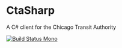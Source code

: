 # CtaSharp
A C# client for the Chicago Transit Authority

[![Build Status Mono](https://travis-ci.org/SergueiFedorov/CtaSharp.svg?branch=master)](https://travis-ci.org/SergueiFedorov/CtaSharp)
